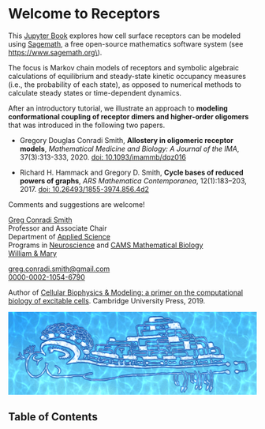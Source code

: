 # Welcome to __Receptors__

This [Jupyter Book](https://jupyterbook.org) explores how cell surface receptors can be modeled using [Sagemath](https://www.sagemath.org), a free open\-source mathematics software system \(see https://www.sagemath.org\).

The focus is Markov chain models of receptors and symbolic algebraic calculations of equilibrium and steady\-state kinetic occupancy measures \(i.e., the probability of each state\), as opposed to numerical methods to calculate steady states or time\-dependent dynamics.

After an introductory tutorial, we illustrate an approach to **modeling conformational coupling of receptor dimers and higher\-order oligomers** that was introduced in the following two papers.

* Gregory Douglas Conradi Smith, **Allostery in oligomeric receptor models**, *Mathematical Medicine and Biology: A Journal of the IMA*, 37(3):313-333, 2020. [doi: 10.1093/imammb/dqz016](https://doi.org/10.1093/imammb/dqz016)

* Richard H. Hammack and Gregory D. Smith, **Cycle bases of reduced powers of graphs**, *ARS Mathematica Contemporanea*, 12(1):183–203, 2017. [doi: 10.26493/1855-3974.856.4d2](https://doi.org/10.26493/1855-3974.856.4d2)

Comments and suggestions are welcome!

[Greg Conradi Smith](https://gregconradismith.wordpress.com/)\
Professor and Associate Chair\
Department of [Applied Science](https://www.wm.edu/as/appliedscience/)\
Programs in [Neuroscience](https://www.wm.edu/as/neuroscience/) and [CAMS Mathematical Biology](https://www.wm.edu/as/cams/mathematical-biology/)\
[William & Mary](https://www.wm.edu/)

greg.conradi.smith@gmail.com\
[0000-0002-1054-6790](https://orcid.org/0000-0002-1054-6790)

Author of [Cellular Biophysics \& Modeling: a primer on the computational biology of excitable cells](https://www.cambridge.org/core/books/cellular-biophysics-and-modeling/0C728F4C44D89D8F3BA62E41A0D7336F). Cambridge University Press, 2019.

![Doodle](images/Doodle.png)

## Table of Contents

```{tableofcontents}
```

